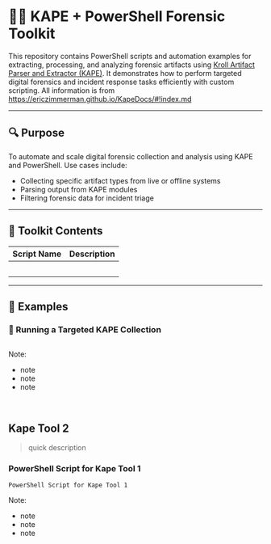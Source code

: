 # 🕵️‍♀️ KAPE + PowerShell Forensic Toolkit

This repository contains PowerShell scripts and automation examples for extracting, processing, and analyzing forensic artifacts using [Kroll Artifact Parser and Extractor (KAPE)](https://www.kroll.com/en/services/cyber-risk/incident-response-litigation-support/kroll-artifact-parser-extractor-kape). It demonstrates how to perform targeted digital forensics and incident response tasks efficiently with custom scripting. All information is from https://ericzimmerman.github.io/KapeDocs/#!index.md

---

## 🔍 Purpose

To automate and scale digital forensic collection and analysis using KAPE and PowerShell. Use cases include:

- Collecting specific artifact types from live or offline systems
- Parsing output from KAPE modules
- Filtering forensic data for incident triage
---

## 🧰 Toolkit Contents

| Script Name | Description |
|-------------|-------------|
|  |  |
|  |  |
|  |  |
|  |  |
|  |  |

---

## 🧪 Examples

### 🔹 Running a Targeted KAPE Collection

```powershell

```

Note:
- note
- note
- note
  
<br/>


## Kape Tool 2
<blockquote>quick description</blockquote>

### PowerShell Script for Kape Tool 1

```Logscale
PowerShell Script for Kape Tool 1
```

Note:
- note
- note
- note

